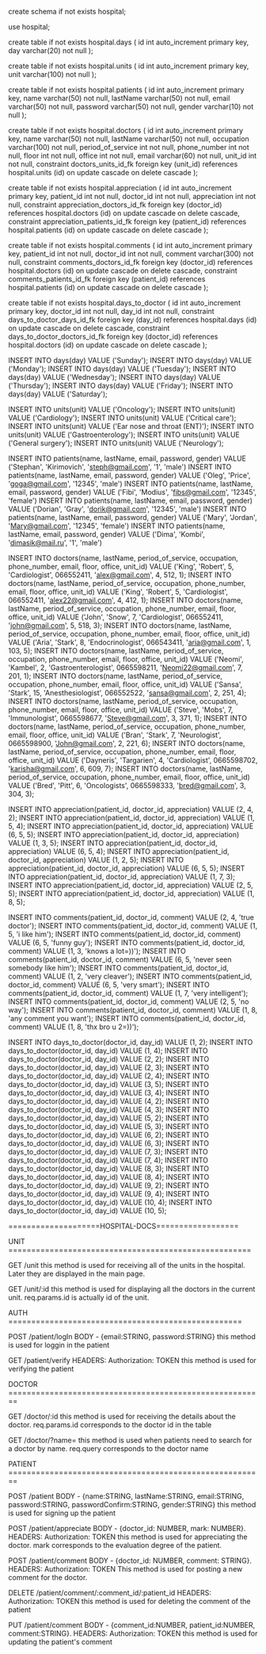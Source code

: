 create schema if not exists hospital;

use hospital;

create table if not exists hospital.days
(
id int auto_increment
primary key,
day varchar(20) not null
);

create table if not exists hospital.units
(
id int auto_increment
primary key,
unit varchar(100) not null
);

create table if not exists hospital.patients
(
id int auto_increment
primary key,
name varchar(50) not null,
lastName varchar(50) not null,
email varchar(50) not null,
password varchar(50) not null,
gender varchar(10) not null
);

create table if not exists hospital.doctors
(
id int auto_increment
primary key,
name varchar(50) not null,
lastName varchar(50) not null,
occupation varchar(100) not null,
period_of_service int not null,
phone_number int not null,
floor int not null,
office int not null,
email varchar(60) not null,
unit_id int not null,
constraint doctors_units_id_fk
foreign key (unit_id) references hospital.units (id)
on update cascade on delete cascade
);

create table if not exists hospital.appreciation
(
id int auto_increment
primary key,
patient_id int not null,
doctor_id int not null,
appreciation int not null,
constraint appreciation_doctors_id_fk
foreign key (doctor_id) references hospital.doctors (id)
on update cascade on delete cascade,
constraint appreciation_patients_id_fk
foreign key (patient_id) references hospital.patients (id)
on update cascade on delete cascade
);

create table if not exists hospital.comments
(
id int auto_increment
primary key,
patient_id int not null,
doctor_id int not null,
comment varchar(300) not null,
constraint comments_doctors_id_fk
foreign key (doctor_id) references hospital.doctors (id)
on update cascade on delete cascade,
constraint comments_patients_id_fk
foreign key (patient_id) references hospital.patients (id)
on update cascade on delete cascade
);

create table if not exists hospital.days_to_doctor
(
id int auto_increment
primary key,
doctor_id int not null,
day_id int not null,
constraint days_to_doctor_days_id_fk
foreign key (day_id) references hospital.days (id)
on update cascade on delete cascade,
constraint days_to_doctor_doctors_id_fk
foreign key (doctor_id) references hospital.doctors (id)
on update cascade on delete cascade
);

INSERT INTO days(day) VALUE ('Sunday');
INSERT INTO days(day) VALUE ('Monday');
INSERT INTO days(day) VALUE ('Tuesday');
INSERT INTO days(day) VALUE ('Wednesday');
INSERT INTO days(day) VALUE ('Thursday');
INSERT INTO days(day) VALUE ('Friday');
INSERT INTO days(day) VALUE ('Saturday');

INSERT INTO units(unit) VALUE ('Oncology');
INSERT INTO units(unit) VALUE ('Cardiology');
INSERT INTO units(unit) VALUE ('Critical care');
INSERT INTO units(unit) VALUE ('Ear nose and throat (ENT)');
INSERT INTO units(unit) VALUE ('Gastroenterology');
INSERT INTO units(unit) VALUE ('General surgery');
INSERT INTO units(unit) VALUE ('Neurology');

INSERT INTO patients(name, lastName, email, password, gender) VALUE ('Stephan', 'Kirimovich', 'steph@gmail.com', '1', 'male')
INSERT INTO patients(name, lastName, email, password, gender) VALUE ('Oleg', 'Price', 'goga@gmail.com', '12345', 'male')
INSERT INTO patients(name, lastName, email, password, gender) VALUE ('Fibi', 'Modius', 'fibs@gmail.com', '12345', 'female')
INSERT INTO patients(name, lastName, email, password, gender) VALUE ('Dorian', 'Gray', 'dorik@gmail.com', '12345', 'male')
INSERT INTO patients(name, lastName, email, password, gender) VALUE ('Mary', 'Jordan', 'Mary@gmail.com', '12345', 'female')
INSERT INTO patients(name, lastName, email, password, gender) VALUE ('Dima', 'Kombi', 'dimasik@mail.ru', '1', 'male')

INSERT INTO doctors(name, lastName, period_of_service, occupation, phone_number, email, floor, office, unit_id) VALUE ('King', 'Robert', 5, 'Cardiologist', 066552411, 'alex@gmail.com', 4, 512, 1);
INSERT INTO doctors(name, lastName, period_of_service, occupation, phone_number, email, floor, office, unit_id) VALUE ('King', 'Robert', 5, 'Cardiologist', 066552411, 'alex22@gmail.com', 4, 412, 1);
INSERT INTO doctors(name, lastName, period_of_service, occupation, phone_number, email, floor, office, unit_id) VALUE ('John', 'Snow', 7, 'Cardiologist', 066552411, 'john@gmail.com', 5, 518, 3);
INSERT INTO doctors(name, lastName, period_of_service, occupation, phone_number, email, floor, office, unit_id) VALUE ('Aria', 'Stark', 8, 'Endocrinologist', 066543411, 'aria@gmail.com', 1, 103, 5);
INSERT INTO doctors(name, lastName, period_of_service, occupation, phone_number, email, floor, office, unit_id) VALUE ('Neomi', 'Kambel', 2, 'Gastroenterologist', 0665598211, 'Neomi22@gmail.com', 7, 201, 1);
INSERT INTO doctors(name, lastName, period_of_service, occupation, phone_number, email, floor, office, unit_id) VALUE ('Sansa', 'Stark', 15, 'Anesthesiologist', 066552522, 'sansa@gmail.com', 2, 251, 4);
INSERT INTO doctors(name, lastName, period_of_service, occupation, phone_number, email, floor, office, unit_id) VALUE ('Steve', 'Mobs', 7, 'Immunologist', 0665598677, 'Steve@gmail.com', 3, 371, 1);
INSERT INTO doctors(name, lastName, period_of_service, occupation, phone_number, email, floor, office, unit_id) VALUE ('Bran', 'Stark', 7, 'Neurologist', 0665598900, 'John@gmail.com', 2, 221, 6);
INSERT INTO doctors(name, lastName, period_of_service, occupation, phone_number, email, floor, office, unit_id) VALUE ('Dayneris', 'Targarien', 4, 'Cardiologist', 0665598702, 'karisha@gmail.com', 6, 609, 7);
INSERT INTO doctors(name, lastName, period_of_service, occupation, phone_number, email, floor, office, unit_id) VALUE ('Bred', 'Pitt', 6, 'Oncologists', 0665598333, 'bred@gmail.com', 3, 304, 3);

INSERT INTO appreciation(patient_id, doctor_id, appreciation) VALUE (2, 4, 2);
INSERT INTO appreciation(patient_id, doctor_id, appreciation) VALUE (1, 5, 4);
INSERT INTO appreciation(patient_id, doctor_id, appreciation) VALUE (6, 5, 5);
INSERT INTO appreciation(patient_id, doctor_id, appreciation) VALUE (1, 3, 5);
INSERT INTO appreciation(patient_id, doctor_id, appreciation) VALUE (6, 5, 4);
INSERT INTO appreciation(patient_id, doctor_id, appreciation) VALUE (1, 2, 5);
INSERT INTO appreciation(patient_id, doctor_id, appreciation) VALUE (6, 5, 5);
INSERT INTO appreciation(patient_id, doctor_id, appreciation) VALUE (1, 7, 3);
INSERT INTO appreciation(patient_id, doctor_id, appreciation) VALUE (2, 5, 5);
INSERT INTO appreciation(patient_id, doctor_id, appreciation) VALUE (1, 8, 5);

INSERT INTO comments(patient_id, doctor_id, comment) VALUE (2, 4, 'true doctor');
INSERT INTO comments(patient_id, doctor_id, comment) VALUE (1, 5, 'i like him');
INSERT INTO comments(patient_id, doctor_id, comment) VALUE (6, 5, 'funny guy');
INSERT INTO comments(patient_id, doctor_id, comment) VALUE (1, 3, 'knows a lot=))');
INSERT INTO comments(patient_id, doctor_id, comment) VALUE (6, 5, 'never seen somebody like him');
INSERT INTO comments(patient_id, doctor_id, comment) VALUE (1, 2, 'very cleaver');
INSERT INTO comments(patient_id, doctor_id, comment) VALUE (6, 5, 'very smart');
INSERT INTO comments(patient_id, doctor_id, comment) VALUE (1, 7, 'very intelligent');
INSERT INTO comments(patient_id, doctor_id, comment) VALUE (2, 5, 'no way');
INSERT INTO comments(patient_id, doctor_id, comment) VALUE (1, 8, 'any comment you want');
INSERT INTO comments(patient_id, doctor_id, comment) VALUE (1, 8, 'thx bro u 2=))');

INSERT INTO days_to_doctor(doctor_id, day_id) VALUE (1, 2);
INSERT INTO days_to_doctor(doctor_id, day_id) VALUE (1, 4);
INSERT INTO days_to_doctor(doctor_id, day_id) VALUE (2, 2);
INSERT INTO days_to_doctor(doctor_id, day_id) VALUE (2, 3);
INSERT INTO days_to_doctor(doctor_id, day_id) VALUE (2, 4);
INSERT INTO days_to_doctor(doctor_id, day_id) VALUE (3, 5);
INSERT INTO days_to_doctor(doctor_id, day_id) VALUE (3, 4);
INSERT INTO days_to_doctor(doctor_id, day_id) VALUE (4, 2);
INSERT INTO days_to_doctor(doctor_id, day_id) VALUE (4, 3);
INSERT INTO days_to_doctor(doctor_id, day_id) VALUE (5, 2);
INSERT INTO days_to_doctor(doctor_id, day_id) VALUE (5, 3);
INSERT INTO days_to_doctor(doctor_id, day_id) VALUE (6, 2);
INSERT INTO days_to_doctor(doctor_id, day_id) VALUE (6, 3);
INSERT INTO days_to_doctor(doctor_id, day_id) VALUE (7, 3);
INSERT INTO days_to_doctor(doctor_id, day_id) VALUE (7, 4);
INSERT INTO days_to_doctor(doctor_id, day_id) VALUE (8, 3);
INSERT INTO days_to_doctor(doctor_id, day_id) VALUE (8, 4);
INSERT INTO days_to_doctor(doctor_id, day_id) VALUE (9, 2);
INSERT INTO days_to_doctor(doctor_id, day_id) VALUE (9, 4);
INSERT INTO days_to_doctor(doctor_id, day_id) VALUE (10, 4);
INSERT INTO days_to_doctor(doctor_id, day_id) VALUE (10, 5);

====================HOSPITAL-DOCS==================

UNIT =====================================================

GET /unit
this method is used for receiving all of the units in the hospital. Later they are displayed in the main page.

GET /unit/:id
this method is used for displaying all the doctors in the current unit. req.params.id is actually id of the unit.

AUTH ===================================================

POST /patient/logIn BODY - {email:STRING, password:STRING}
this method is used for loggin in the patient

GET /patient/verify HEADERS: Authorization: TOKEN
this method is used for verifying the patient

DOCTOR ========================================================

GET /doctor/:id
this method is used for receiving the details about the doctor. req.params.id corresponds to the doctor id in the table

GET /doctor/?name=
this method is used when patients need to search for a doctor by name. req.query corresponds to the doctor name

PATIENT ========================================================

POST /patient BODY - {name:STRING, lastName:STRING, email:STRING, password:STRING, passwordConfirm:STRING, gender:STRING}
this method is used for signing up the patient

POST /patient/appreciate BODY - {doctor_id: NUMBER, mark: NUMBER}. HEADERS: Authorization: TOKEN
this method is used for appreciating the doctor. mark corresponds to the evaluation degree of the patient.

POST /patient/comment BODY - {doctor_id: NUMBER, comment: STRING}. HEADERS: Authorization: TOKEN
This method is used for posting a new comment for the doctor.

DELETE /patient/comment/:comment_id/:patient_id HEADERS: Authorization: TOKEN
this method is used for deleting the comment of the patient

PUT /patient/comment BODY - {comment_id:NUMBER, patient_id:NUMBER, comment:STRING}. HEADERS: Authorization: TOKEN
this method is used for updating the patient's comment
